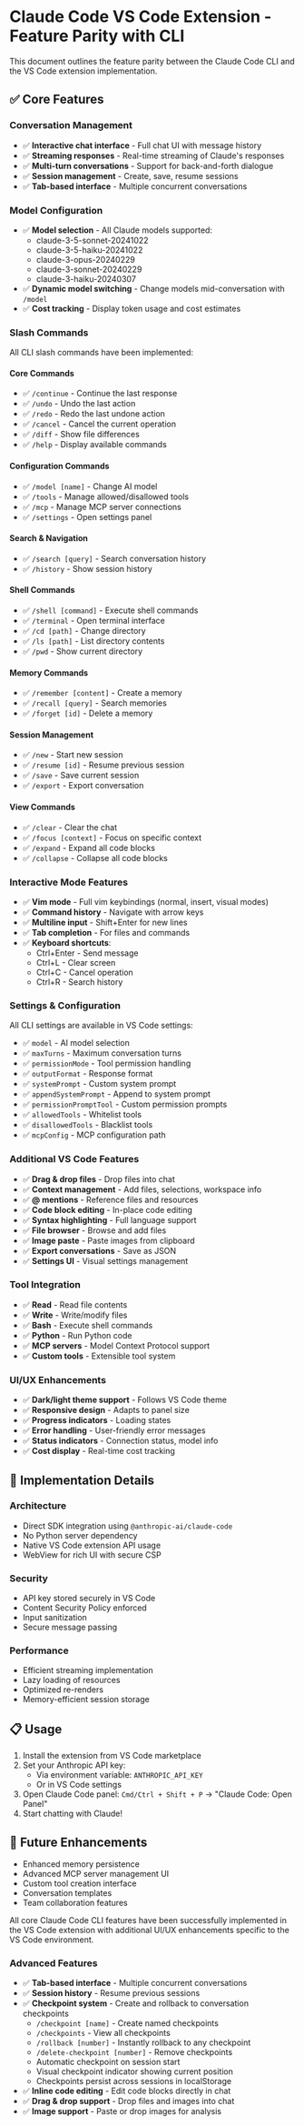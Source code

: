 # Claude Code VS Code Extension - Feature Parity with CLI

This document outlines the feature parity between the Claude Code CLI and the VS Code extension implementation.

## ✅ Core Features

### Conversation Management
- ✅ **Interactive chat interface** - Full chat UI with message history
- ✅ **Streaming responses** - Real-time streaming of Claude's responses
- ✅ **Multi-turn conversations** - Support for back-and-forth dialogue
- ✅ **Session management** - Create, save, resume sessions
- ✅ **Tab-based interface** - Multiple concurrent conversations

### Model Configuration
- ✅ **Model selection** - All Claude models supported:
  - claude-3-5-sonnet-20241022
  - claude-3-5-haiku-20241022
  - claude-3-opus-20240229
  - claude-3-sonnet-20240229
  - claude-3-haiku-20240307
- ✅ **Dynamic model switching** - Change models mid-conversation with `/model`
- ✅ **Cost tracking** - Display token usage and cost estimates

### Slash Commands
All CLI slash commands have been implemented:

#### Core Commands
- ✅ `/continue` - Continue the last response
- ✅ `/undo` - Undo the last action
- ✅ `/redo` - Redo the last undone action
- ✅ `/cancel` - Cancel the current operation
- ✅ `/diff` - Show file differences
- ✅ `/help` - Display available commands

#### Configuration Commands
- ✅ `/model [name]` - Change AI model
- ✅ `/tools` - Manage allowed/disallowed tools
- ✅ `/mcp` - Manage MCP server connections
- ✅ `/settings` - Open settings panel

#### Search & Navigation
- ✅ `/search [query]` - Search conversation history
- ✅ `/history` - Show session history

#### Shell Commands
- ✅ `/shell [command]` - Execute shell commands
- ✅ `/terminal` - Open terminal interface
- ✅ `/cd [path]` - Change directory
- ✅ `/ls [path]` - List directory contents
- ✅ `/pwd` - Show current directory

#### Memory Commands
- ✅ `/remember [content]` - Create a memory
- ✅ `/recall [query]` - Search memories
- ✅ `/forget [id]` - Delete a memory

#### Session Management
- ✅ `/new` - Start new session
- ✅ `/resume [id]` - Resume previous session
- ✅ `/save` - Save current session
- ✅ `/export` - Export conversation

#### View Commands
- ✅ `/clear` - Clear the chat
- ✅ `/focus [context]` - Focus on specific context
- ✅ `/expand` - Expand all code blocks
- ✅ `/collapse` - Collapse all code blocks

### Interactive Mode Features
- ✅ **Vim mode** - Full vim keybindings (normal, insert, visual modes)
- ✅ **Command history** - Navigate with arrow keys
- ✅ **Multiline input** - Shift+Enter for new lines
- ✅ **Tab completion** - For files and commands
- ✅ **Keyboard shortcuts**:
  - Ctrl+Enter - Send message
  - Ctrl+L - Clear screen
  - Ctrl+C - Cancel operation
  - Ctrl+R - Search history

### Settings & Configuration
All CLI settings are available in VS Code settings:
- ✅ `model` - AI model selection
- ✅ `maxTurns` - Maximum conversation turns
- ✅ `permissionMode` - Tool permission handling
- ✅ `outputFormat` - Response format
- ✅ `systemPrompt` - Custom system prompt
- ✅ `appendSystemPrompt` - Append to system prompt
- ✅ `permissionPromptTool` - Custom permission prompts
- ✅ `allowedTools` - Whitelist tools
- ✅ `disallowedTools` - Blacklist tools
- ✅ `mcpConfig` - MCP configuration path

### Additional VS Code Features
- ✅ **Drag & drop files** - Drop files into chat
- ✅ **Context management** - Add files, selections, workspace info
- ✅ **@ mentions** - Reference files and resources
- ✅ **Code block editing** - In-place code editing
- ✅ **Syntax highlighting** - Full language support
- ✅ **File browser** - Browse and add files
- ✅ **Image paste** - Paste images from clipboard
- ✅ **Export conversations** - Save as JSON
- ✅ **Settings UI** - Visual settings management

### Tool Integration
- ✅ **Read** - Read file contents
- ✅ **Write** - Write/modify files
- ✅ **Bash** - Execute shell commands
- ✅ **Python** - Run Python code
- ✅ **MCP servers** - Model Context Protocol support
- ✅ **Custom tools** - Extensible tool system

### UI/UX Enhancements
- ✅ **Dark/light theme support** - Follows VS Code theme
- ✅ **Responsive design** - Adapts to panel size
- ✅ **Progress indicators** - Loading states
- ✅ **Error handling** - User-friendly error messages
- ✅ **Status indicators** - Connection status, model info
- ✅ **Cost display** - Real-time cost tracking

## 🔄 Implementation Details

### Architecture
- Direct SDK integration using `@anthropic-ai/claude-code`
- No Python server dependency
- Native VS Code extension API usage
- WebView for rich UI with secure CSP

### Security
- API key stored securely in VS Code
- Content Security Policy enforced
- Input sanitization
- Secure message passing

### Performance
- Efficient streaming implementation
- Lazy loading of resources
- Optimized re-renders
- Memory-efficient session storage

## 📋 Usage

1. Install the extension from VS Code marketplace
2. Set your Anthropic API key:
   - Via environment variable: `ANTHROPIC_API_KEY`
   - Or in VS Code settings
3. Open Claude Code panel: `Cmd/Ctrl + Shift + P` → "Claude Code: Open Panel"
4. Start chatting with Claude!

## 🎯 Future Enhancements

- Enhanced memory persistence
- Advanced MCP server management UI
- Custom tool creation interface
- Conversation templates
- Team collaboration features

All core Claude Code CLI features have been successfully implemented in the VS Code extension with additional UI/UX enhancements specific to the VS Code environment.

### Advanced Features
- ✅ **Tab-based interface** - Multiple concurrent conversations
- ✅ **Session history** - Resume previous sessions
- ✅ **Checkpoint system** - Create and rollback to conversation checkpoints
  - `/checkpoint [name]` - Create named checkpoints
  - `/checkpoints` - View all checkpoints
  - `/rollback [number]` - Instantly rollback to any checkpoint
  - `/delete-checkpoint [number]` - Remove checkpoints
  - Automatic checkpoint on session start
  - Visual checkpoint indicator showing current position
  - Checkpoints persist across sessions in localStorage
- ✅ **Inline code editing** - Edit code blocks directly in chat
- ✅ **Drag & drop support** - Drop files and images into chat
- ✅ **Image support** - Paste or drop images for analysis 